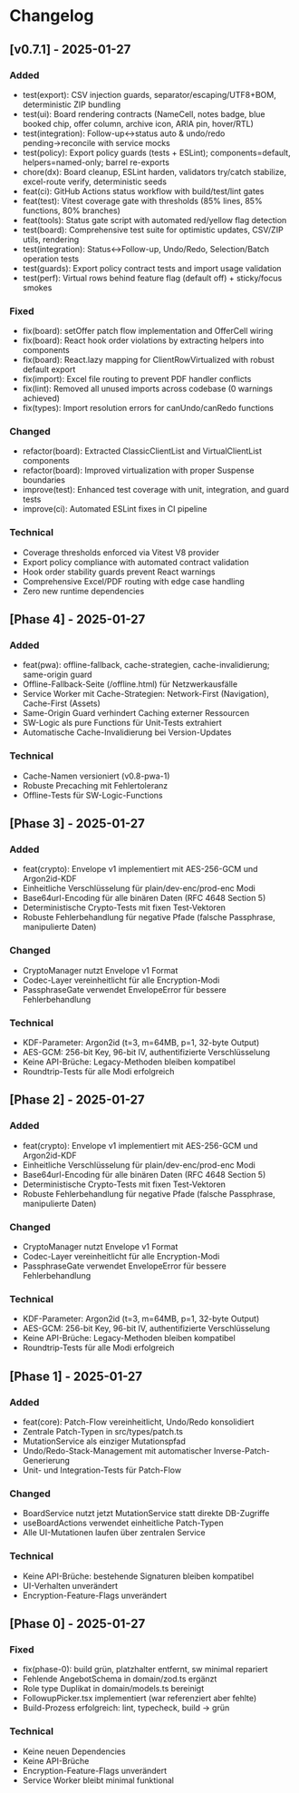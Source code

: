 # Changelog

## [v0.7.1] - 2025-01-27

### Added
- test(export): CSV injection guards, separator/escaping/UTF8+BOM, deterministic ZIP bundling
- test(ui): Board rendering contracts (NameCell, notes badge, blue booked chip, offer column, archive icon, ARIA pin, hover/RTL)
- test(integration): Follow-up↔status auto & undo/redo pending→reconcile with service mocks
- test(policy): Export policy guards (tests + ESLint); components=default, helpers=named-only; barrel re-exports
- chore(dx): Board cleanup, ESLint harden, validators try/catch stabilize, excel-route verify, deterministic seeds
- feat(ci): GitHub Actions status workflow with build/test/lint gates
- feat(test): Vitest coverage gate with thresholds (85% lines, 85% functions, 80% branches)
- feat(tools): Status gate script with automated red/yellow flag detection
- test(board): Comprehensive test suite for optimistic updates, CSV/ZIP utils, rendering
- test(integration): Status↔Follow-up, Undo/Redo, Selection/Batch operation tests
- test(guards): Export policy contract tests and import usage validation
- test(perf): Virtual rows behind feature flag (default off) + sticky/focus smokes

### Fixed
- fix(board): setOffer patch flow implementation and OfferCell wiring
- fix(board): React hook order violations by extracting helpers into components
- fix(board): React.lazy mapping for ClientRowVirtualized with robust default export
- fix(import): Excel file routing to prevent PDF handler conflicts
- fix(lint): Removed all unused imports across codebase (0 warnings achieved)
- fix(types): Import resolution errors for canUndo/canRedo functions

### Changed
- refactor(board): Extracted ClassicClientList and VirtualClientList components
- refactor(board): Improved virtualization with proper Suspense boundaries
- improve(test): Enhanced test coverage with unit, integration, and guard tests
- improve(ci): Automated ESLint fixes in CI pipeline

### Technical
- Coverage thresholds enforced via Vitest V8 provider
- Export policy compliance with automated contract validation
- Hook order stability guards prevent React warnings
- Comprehensive Excel/PDF routing with edge case handling
- Zero new runtime dependencies

## [Phase 4] - 2025-01-27

### Added
- feat(pwa): offline-fallback, cache-strategien, cache-invalidierung; same-origin guard
- Offline-Fallback-Seite (/offline.html) für Netzwerkausfälle
- Service Worker mit Cache-Strategien: Network-First (Navigation), Cache-First (Assets)
- Same-Origin Guard verhindert Caching externer Ressourcen
- SW-Logic als pure Functions für Unit-Tests extrahiert
- Automatische Cache-Invalidierung bei Version-Updates

### Technical
- Cache-Namen versioniert (v0.8-pwa-1)
- Robuste Precaching mit Fehlertoleranz
- Offline-Tests für SW-Logic-Functions

## [Phase 3] - 2025-01-27

### Added
- feat(crypto): Envelope v1 implementiert mit AES-256-GCM und Argon2id-KDF
- Einheitliche Verschlüsselung für plain/dev-enc/prod-enc Modi
- Base64url-Encoding für alle binären Daten (RFC 4648 Section 5)
- Deterministische Crypto-Tests mit fixen Test-Vektoren
- Robuste Fehlerbehandlung für negative Pfade (falsche Passphrase, manipulierte Daten)

### Changed
- CryptoManager nutzt Envelope v1 Format
- Codec-Layer vereinheitlicht für alle Encryption-Modi
- PassphraseGate verwendet EnvelopeError für bessere Fehlerbehandlung

### Technical
- KDF-Parameter: Argon2id (t=3, m=64MB, p=1, 32-byte Output)
- AES-GCM: 256-bit Key, 96-bit IV, authentifizierte Verschlüsselung
- Keine API-Brüche: Legacy-Methoden bleiben kompatibel
- Roundtrip-Tests für alle Modi erfolgreich

## [Phase 2] - 2025-01-27

### Added
- feat(crypto): Envelope v1 implementiert mit AES-256-GCM und Argon2id-KDF
- Einheitliche Verschlüsselung für plain/dev-enc/prod-enc Modi
- Base64url-Encoding für alle binären Daten (RFC 4648 Section 5)
- Deterministische Crypto-Tests mit fixen Test-Vektoren
- Robuste Fehlerbehandlung für negative Pfade (falsche Passphrase, manipulierte Daten)

### Changed
- CryptoManager nutzt Envelope v1 Format
- Codec-Layer vereinheitlicht für alle Encryption-Modi
- PassphraseGate verwendet EnvelopeError für bessere Fehlerbehandlung

### Technical
- KDF-Parameter: Argon2id (t=3, m=64MB, p=1, 32-byte Output)
- AES-GCM: 256-bit Key, 96-bit IV, authentifizierte Verschlüsselung
- Keine API-Brüche: Legacy-Methoden bleiben kompatibel
- Roundtrip-Tests für alle Modi erfolgreich

## [Phase 1] - 2025-01-27

### Added
- feat(core): Patch-Flow vereinheitlicht, Undo/Redo konsolidiert
- Zentrale Patch-Typen in src/types/patch.ts
- MutationService als einziger Mutationspfad
- Undo/Redo-Stack-Management mit automatischer Inverse-Patch-Generierung
- Unit- und Integration-Tests für Patch-Flow

### Changed
- BoardService nutzt jetzt MutationService statt direkte DB-Zugriffe
- useBoardActions verwendet einheitliche Patch-Typen
- Alle UI-Mutationen laufen über zentralen Service

### Technical
- Keine API-Brüche: bestehende Signaturen bleiben kompatibel
- UI-Verhalten unverändert
- Encryption-Feature-Flags unverändert

## [Phase 0] - 2025-01-27

### Fixed
- fix(phase-0): build grün, platzhalter entfernt, sw minimal repariert
- Fehlende AngebotSchema in domain/zod.ts ergänzt
- Role type Duplikat in domain/models.ts bereinigt
- FollowupPicker.tsx implementiert (war referenziert aber fehlte)
- Build-Prozess erfolgreich: lint, typecheck, build → grün

### Technical
- Keine neuen Dependencies
- Keine API-Brüche
- Encryption-Feature-Flags unverändert
- Service Worker bleibt minimal funktional